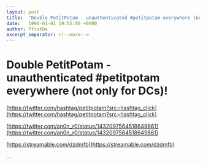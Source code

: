 ```yaml
---
layout: post
title:  "Double PetitPotam - unauthenticated #petitpotam everywhere (not only for DCs)!"
date:   1990-01-01 19:55:00 +0000
author: PfiatDe
excerpt_separator: <!--more-->
---
```


# Double PetitPotam - unauthenticated #petitpotam everywhere (not only for DCs)!

[https://twitter.com/hashtag/petitpotam?src=hashtag_click](https://twitter.com/hashtag/petitpotam?src=hashtag_click)

[https://twitter.com/an0n_r0/status/1432097564518649861](https://twitter.com/an0n_r0/status/1432097564518649861)

[https://streamable.com/dzdmfb](https://streamable.com/dzdmfb)

...
<!--more-->
